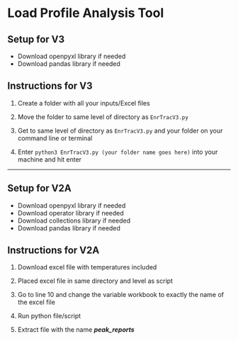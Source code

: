 # Load Profile Analysis Tool

## Setup for V3

- Download openpyxl library if needed
- Download pandas library if needed

## Instructions for V3

1. Create a folder with all your inputs/Excel files

2. Move the folder to same level of directory as ``EnrTracV3.py``

3. Get to same level of directory as ``EnrTracV3.py`` and your folder on your command line or terminal

4. Enter ``python3 EnrTracV3.py (your folder name goes here)`` into your machine and hit enter

-----

## Setup for V2A

- Download openpyxl library if needed
- Download operator library if needed
- Download collections library if needed
- Download pandas library if needed

## Instructions for V2A

1. Download excel file with temperatures included

2. Placed excel file in same directory and level as script

3. Go to line 10 and change the variable workbook to exactly the name of the excel file

4. Run python file/script

5. Extract file with the name ***peak_reports***
